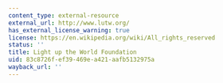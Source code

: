 ```yaml
---
content_type: external-resource
external_url: http://www.lutw.org/
has_external_license_warning: true
license: https://en.wikipedia.org/wiki/All_rights_reserved
status: ''
title: Light up the World Foundation
uid: 83c8726f-ef39-469e-a421-aafb5132975a
wayback_url: ''
---
```

